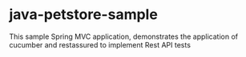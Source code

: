 # java-petstore-sample
This sample Spring MVC application, demonstrates the application of cucumber and restassured to implement Rest API tests
